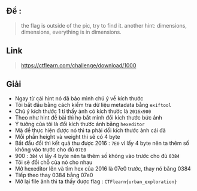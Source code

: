 ## Đề :
> the flag is outside of the pic, try to find it. another hint: dimensions, dimensions, everything is in dimensions.
## Link 
> https://ctflearn.com/challenge/download/1000
## Giải 
- Ngay từ cái hint nó đã bảo mình chú ý về kích thước 
- Tôi bắt đầu bằng cách kiểm tra dữ liệu metadata bằng `exiftool `
- Chú ý kích thước 1 tí thấy ảnh có kích thước là `2016x900`
- Theo như hint đề bài thì họ bắt mình đổi kích thước bức ảnh 
- Ý tưởng của tôi là đổi kích thước ảnh bằng `hexeditor `
- Mà để thực hiện được nó thì ta phải dổi kích thước ảnh cái đã
- Mỗi phần height và weight thì sẽ có 4 byte 
- Bắt đầu đổi thì kết quả thu được 2016 : `7E0` vì lấy 4 byte nên ta thêm số không vào trước cho đủ `07E0`
- 900 : `384` vì lấy 4 byte nên ta thêm số không vào trước cho đủ `0384`
- Tôi sẽ đổi chỗ của nó cho nhau 
- Mở hexeditor lên và tìm hex của 2016 là 07e0 trước, thay nó bằng 0384
- Tiếp theo thay 0384 bằng 07e0
- Mở lại file ảnh thì ta thấy được flag : `CTFlearn{urban_exploration}`